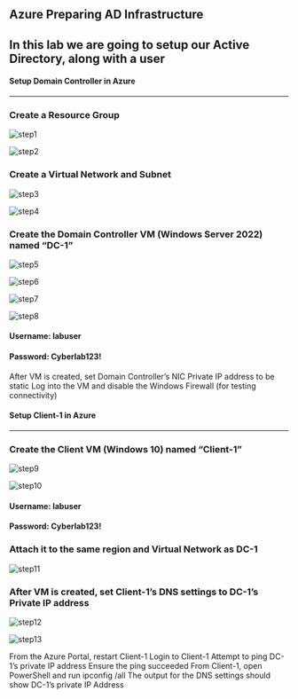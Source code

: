 Azure Preparing AD Infrastructure
---
In this lab we are going to setup our Active Directory, along with a user
---
#### Setup Domain Controller in Azure
---
### **Create a Resource Group**

![step1](https://github.com/user-attachments/assets/bc3baf6a-f0b4-4e0d-9ac6-da44c1e6d677)

![step2](https://github.com/user-attachments/assets/5c9ea2ca-331b-497f-9fd5-4eb6b8d40836)

### **Create a Virtual Network and Subnet**

![step3](https://github.com/user-attachments/assets/2a047934-f683-41e3-9b96-ad011951143e)

![step4](https://github.com/user-attachments/assets/2903baeb-dcbb-4e4a-ad93-fb3a640a3f0c)

### **Create the Domain Controller VM (Windows Server 2022) named “DC-1”**

![step5](https://github.com/user-attachments/assets/4ea0afc7-09d9-45f0-911b-cc9195307d6e)

![step6](https://github.com/user-attachments/assets/2560bed2-c68e-4cb6-92b8-d5bb97e3075b)

![step7](https://github.com/user-attachments/assets/d9eadf2c-7adb-4347-b316-a6c37a175434)

![step8](https://github.com/user-attachments/assets/1b293775-f84d-4004-8275-3d37c65400ad)

#### Username: labuser
#### Password: Cyberlab123!
After VM is created, set Domain Controller’s NIC Private IP address to be static
Log into the VM and disable the Windows Firewall (for testing connectivity)

#### Setup Client-1 in Azure
---
### Create the Client VM (Windows 10) named “Client-1”
![step9](https://github.com/user-attachments/assets/f0c02ac3-2a0c-4fca-b903-a22c4c0e1e92)

![step10](https://github.com/user-attachments/assets/8a2bede4-f0aa-4b36-9a0d-852cac6cc5d6)

#### Username: labuser
#### Password: Cyberlab123!

### **Attach it to the same region and Virtual Network as DC-1**
![step11](https://github.com/user-attachments/assets/ad4e3682-5d4a-49e0-b74e-829fb29940ae)


### After VM is created, set Client-1’s DNS settings to DC-1’s Private IP address
![step12](https://github.com/user-attachments/assets/4e4b75d1-e611-494c-9ac1-d8c72016bbbe)

![step13](https://github.com/user-attachments/assets/30eac489-6d7b-448f-9967-77ceb09a44a4)


From the Azure Portal, restart Client-1
Login to Client-1
Attempt to ping DC-1’s private IP address
Ensure the ping succeeded
From Client-1, open PowerShell and run ipconfig /all
The output for the DNS settings should show DC-1’s private IP Address

